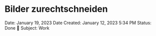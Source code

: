 # Bilder zurechtschneiden

Date: January 19, 2023
Date Created: January 12, 2023 5:34 PM
Status: Done 🙌
Subject: Work
